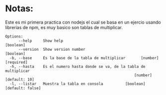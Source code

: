 # Notas:

Este es mi primera practica con nodejs el cual se basa en un ejercio usando librerias de npm, es muy basico son tablas de multiplicar.

```
Options:
      --help     Show help                                             [boolean]
      --version  Show version number                                   [boolean]
  -b, --base     Es la base de la tabla de multiplicar       [number] [required]
  -h, --hasta    Es el numero hasta donde se va, de la tabla de multiplicar
                                                          [number] [default: 10]
  -l, --listar   Muestra la tabla en consola          [boolean] [default: false]
  ```